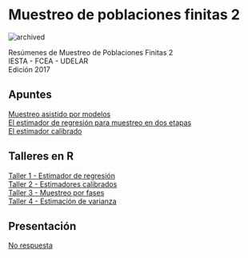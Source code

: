 # Muestreo de poblaciones finitas 2

![archived](https://img.shields.io/badge/lifecycle-archived-red.svg)  

Resúmenes de Muestreo de Poblaciones Finitas 2  
IESTA - FCEA - UDELAR  
Edición 2017  

## Apuntes

[Muestreo asistido por modelos](https://github.com/daczarne/udelar_muestreo_2/blob/master/Resumenes/14_asistido/14_asistido.pdf)  
[El estimador de regresión para muestreo en dos etapas](https://github.com/daczarne/udelar_muestreo_2/blob/master/Resumenes/15_reg_dos_etapas/15_reg_dos_etapas.pdf)  
[El estimador calibrado](https://github.com/daczarne/udelar_muestreo_2/blob/master/Resumenes/16_calibrado/16_calibrado.pdf)  

## Talleres en R

[Taller 1 - Estimador de regresión](https://github.com/daczarne/udelar_muestreo_2/blob/master/Talleres/Taller%201/survey.R)  
[Taller 2 - Estimadores calibrados](https://github.com/daczarne/udelar_muestreo_2/blob/master/Talleres/Taller%202/Taller%202.R)  
[Taller 3 - Muestreo por fases](https://github.com/daczarne/udelar_muestreo_2/blob/master/Talleres/Taller%203/Taller%207-11-2017.R)  
[Taller 4 - Estimación de varianza](https://github.com/daczarne/udelar_muestreo_2/blob/master/Talleres/Taller%204/Var%202017.R)  

## Presentación

[No respuesta](https://github.com/daczarne/udelar_muestreo_2/blob/master/Presentaci%C3%B3n%20no%20respuesta/No%20respuesta.pdf)  
